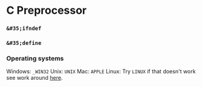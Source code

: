 # C Preprocessor

### `&#35;ifndef`

### `&#35;define`

### Operating systems

Windows: `_WIN32`
Unix: `UNIX`
Mac: `APPLE`
Linux: Try `LINUX` if that doesn't work see work around [here](http://www.openguru.com/2009/04/cmake-detecting-platformoperating.html).
